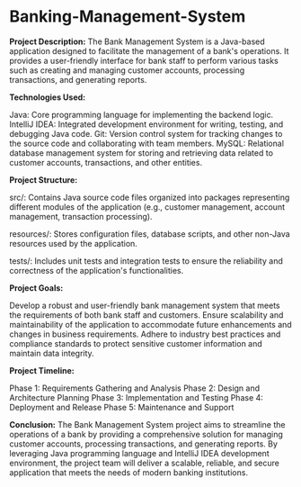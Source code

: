 # Banking-Management-System
**Project Description:**
The Bank Management System is a Java-based application designed to facilitate the management of a bank's operations. It provides a user-friendly interface for bank staff to perform various tasks such as creating and managing customer accounts, processing transactions, and generating reports.

**Technologies Used:**

Java: Core programming language for implementing the backend logic.
IntelliJ IDEA: Integrated development environment for writing, testing, and debugging Java code.
Git: Version control system for tracking changes to the source code and collaborating with team members.
MySQL: Relational database management system for storing and retrieving data related to customer accounts, transactions, and other entities.

**Project Structure:**

src/: Contains Java source code files organized into packages representing different modules of the application (e.g., customer management, account management, transaction processing).

resources/: Stores configuration files, database scripts, and other non-Java resources used by the application.

tests/: Includes unit tests and integration tests to ensure the reliability and correctness of the application's functionalities.

**Project Goals:**

Develop a robust and user-friendly bank management system that meets the requirements of both bank staff and customers.
Ensure scalability and maintainability of the application to accommodate future enhancements and changes in business requirements.
Adhere to industry best practices and compliance standards to protect sensitive customer information and maintain data integrity.

**Project Timeline:**

Phase 1: Requirements Gathering and Analysis
Phase 2: Design and Architecture Planning
Phase 3: Implementation and Testing
Phase 4: Deployment and Release
Phase 5: Maintenance and Support

**Conclusion:**
The Bank Management System project aims to streamline the operations of a bank by providing a comprehensive solution for managing customer accounts, processing transactions, and generating reports. By leveraging Java programming language and IntelliJ IDEA development environment, the project team will deliver a scalable, reliable, and secure application that meets the needs of modern banking institutions.

